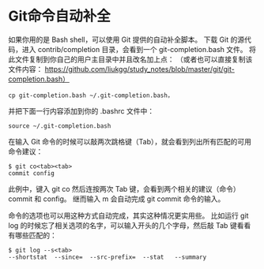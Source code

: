 Git命令自动补全
======================

如果你用的是 Bash shell，可以使用 Git 提供的自动补全脚本。
下载 Git 的源代码，进入 contrib/completion 目录，会看到一个 git-completion.bash 文件。
将此文件复制到你自己的用户主目录中并且改名加上点：
（或者也可以直接复制该文件内容： https://github.com/liukgg/study_notes/blob/master/git/git-completion.bash）

```shell
cp git-completion.bash ~/.git-completion.bash，
```

并把下面一行内容添加到你的 .bashrc 文件中：

```shell
source ~/.git-completion.bash
```

在输入 Git 命令的时候可以敲两次跳格键（Tab），就会看到列出所有匹配的可用命令建议：

```shell
$ git co<tab><tab>
commit config
```

此例中，键入 git co 然后连按两次 Tab 键，会看到两个相关的建议（命令） commit 和 config。
继而输入 m<tab> 会自动完成 git commit 命令的输入。

命令的选项也可以用这种方式自动完成，其实这种情况更实用些。
比如运行 git log 的时候忘了相关选项的名字，可以输入开头的几个字母，然后敲 Tab 键看看有哪些匹配的：

```shell
$ git log --s<tab>
--shortstat  --since=  --src-prefix=  --stat   --summary
```
